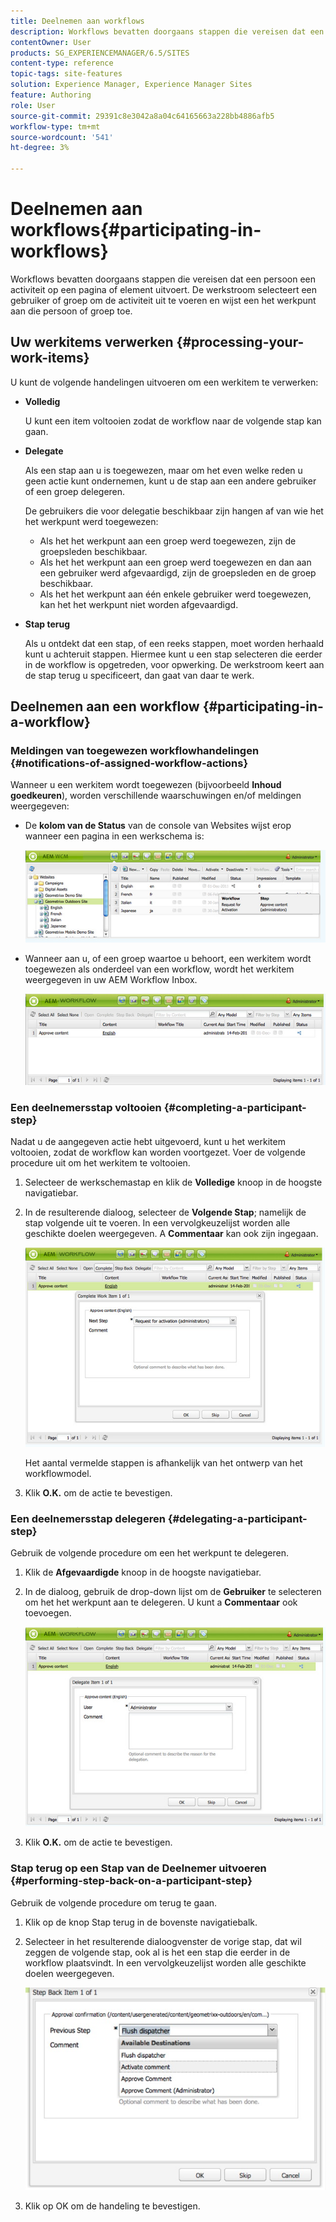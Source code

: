 ```yaml
---
title: Deelnemen aan workflows
description: Workflows bevatten doorgaans stappen die vereisen dat een persoon een activiteit op een pagina of element uitvoert. De werkstroom selecteert een gebruiker of groep om de activiteit uit te voeren en wijst een het werkpunt aan die persoon of groep toe.
contentOwner: User
products: SG_EXPERIENCEMANAGER/6.5/SITES
content-type: reference
topic-tags: site-features
solution: Experience Manager, Experience Manager Sites
feature: Authoring
role: User
source-git-commit: 29391c8e3042a8a04c64165663a228bb4886afb5
workflow-type: tm+mt
source-wordcount: '541'
ht-degree: 3%

---
```


# Deelnemen aan workflows{#participating-in-workflows}

Workflows bevatten doorgaans stappen die vereisen dat een persoon een activiteit op een pagina of element uitvoert. De werkstroom selecteert een gebruiker of groep om de activiteit uit te voeren en wijst een het werkpunt aan die persoon of groep toe.

## Uw werkitems verwerken {#processing-your-work-items}

U kunt de volgende handelingen uitvoeren om een werkitem te verwerken:

* **Volledig**

  U kunt een item voltooien zodat de workflow naar de volgende stap kan gaan.

* **Delegate**

  Als een stap aan u is toegewezen, maar om het even welke reden u geen actie kunt ondernemen, kunt u de stap aan een andere gebruiker of een groep delegeren.

  De gebruikers die voor delegatie beschikbaar zijn hangen af van wie het het werkpunt werd toegewezen:

   * Als het het werkpunt aan een groep werd toegewezen, zijn de groepsleden beschikbaar.
   * Als het het werkpunt aan een groep werd toegewezen en dan aan een gebruiker werd afgevaardigd, zijn de groepsleden en de groep beschikbaar.
   * Als het het werkpunt aan één enkele gebruiker werd toegewezen, kan het het werkpunt niet worden afgevaardigd.

* **Stap terug**

  Als u ontdekt dat een stap, of een reeks stappen, moet worden herhaald kunt u achteruit stappen. Hiermee kunt u een stap selecteren die eerder in de workflow is opgetreden, voor opwerking. De werkstroom keert aan de stap terug u specificeert, dan gaat van daar te werk.

## Deelnemen aan een workflow {#participating-in-a-workflow}

### Meldingen van toegewezen workflowhandelingen {#notifications-of-assigned-workflow-actions}

Wanneer u een werkitem wordt toegewezen (bijvoorbeeld **Inhoud goedkeuren**), worden verschillende waarschuwingen en/of meldingen weergegeven:

* De **kolom van de Status** van de console van Websites wijst erop wanneer een pagina in een werkschema is:

  ![ werkstroom status-1 ](assets/workflowstatus-1.png)

* Wanneer aan u, of een groep waartoe u behoort, een werkitem wordt toegewezen als onderdeel van een workflow, wordt het werkitem weergegeven in uw AEM Workflow Inbox.

  ![ workflowinbox ](assets/workflowinbox.png)

### Een deelnemersstap voltooien {#completing-a-participant-step}

Nadat u de aangegeven actie hebt uitgevoerd, kunt u het werkitem voltooien, zodat de workflow kan worden voortgezet. Voer de volgende procedure uit om het werkitem te voltooien.

1. Selecteer de werkschemastap en klik de **Volledige** knoop in de hoogste navigatiebar.
1. In de resulterende dialoog, selecteer de **Volgende Stap**; namelijk de stap volgende uit te voeren. In een vervolgkeuzelijst worden alle geschikte doelen weergegeven. A **Commentaar** kan ook zijn ingegaan.

   ![ werkflowcomplete ](assets/workflowcomplete.png)

   Het aantal vermelde stappen is afhankelijk van het ontwerp van het workflowmodel.

1. Klik **O.K.** om de actie te bevestigen.

### Een deelnemersstap delegeren {#delegating-a-participant-step}

Gebruik de volgende procedure om een het werkpunt te delegeren.

1. Klik de **Afgevaardigde** knoop in de hoogste navigatiebar.
1. In de dialoog, gebruik de drop-down lijst om de **Gebruiker** te selecteren om het het werkpunt aan te delegeren. U kunt a **Commentaar** ook toevoegen.

   ![ workflowdelegate ](assets/workflowdelegate.png)

1. Klik **O.K.** om de actie te bevestigen.

### Stap terug op een Stap van de Deelnemer uitvoeren {#performing-step-back-on-a-participant-step}

Gebruik de volgende procedure om terug te gaan.

1. Klik op de knop Stap terug in de bovenste navigatiebalk.
1. Selecteer in het resulterende dialoogvenster de vorige stap, dat wil zeggen de volgende stap, ook al is het een stap die eerder in de workflow plaatsvindt. In een vervolgkeuzelijst worden alle geschikte doelen weergegeven.

   ![ screen_shot_2018-08-10at155325 ](assets/screen_shot_2018-08-10at155325.jpg)

1. Klik op OK om de handeling te bevestigen.
